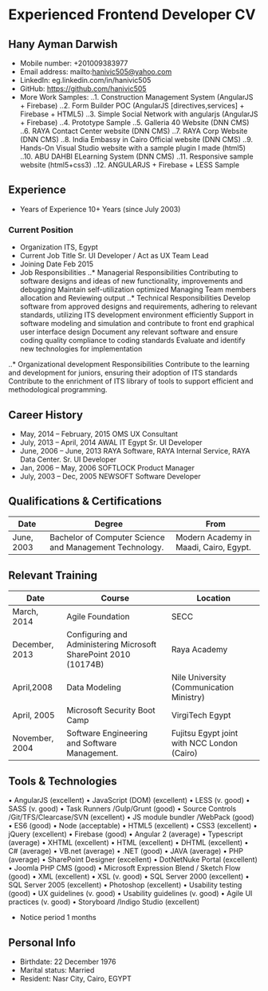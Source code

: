 # Experienced Frontend Developer CV
## Hany Ayman Darwish 
* Mobile number: +201009383977 
* Email address: mailto:hanivic505@yahoo.com
* LinkedIn: eg.linkedin.com/in/hanivic505 
* GitHub: https://github.com/hanivic505 
* More Work Samples: 
..1. Construction Management System (AngularJS + Firebase)
..2. Form Builder POC (AngularJS [directives,services] + Firebase + HTML5)
..3. Simple Social Network with angularjs (AngularJS + Firebase)
..4. Prototype Sample
..5. Galleria 40 Website (DNN CMS)
..6. RAYA Contact Center website (DNN CMS)
..7. RAYA Corp Website (DNN CMS)
..8. India Embassy in Cairo Official website (DNN CMS) 
..9. Hands-On Visual Studio website with a sample plugin I made (html5) 
..10. ABU DAHBI ELearning System (DNN CMS) 
..11. Responsive sample website (html5+css3) 
..12. ANGULARJS + Firebase + LESS Sample

## Experience
* Years of Experience 	10+ Years (since July 2003)
### Current Position
* Organization 	ITS, Egypt
* Current Job Title 	Sr. UI Developer / Act as UX Team Lead
* Joining Date	Feb 2015
* Job Responsibilities
..* Managerial Responsibilities
Contributing to software designs and ideas of new functionality, improvements and debugging
Maintain self-utilization optimized
Managing Team members allocation and Reviewing output
..* Technical Responsibilities
Develop software from approved designs and requirements, adhering to relevant standards, utilizing ITS development environment efficiently
Support in software modeling and simulation and contribute to front end graphical user interface design
Document any relevant software and ensure coding quality compliance to coding standards
Evaluate and identify new technologies for implementation
 
..* Organizational development Responsibilities
Contribute to the learning and development for juniors, ensuring their adoption of ITS standards
Contribute to the enrichment of ITS library of tools to support efficient and methodological programming.

## Career History
* May, 2014 – February, 2015	OMS	UX Consultant
* July, 2013 – April, 2014	AWAL IT Egypt	Sr. UI Developer
* June, 2006 – June, 2013	RAYA Software, RAYA Internal Service, RAYA Data Center.	Sr. UI Developer
* Jan, 2006 – May, 2006	SOFTLOCK	Product Manager
* July, 2003 – Dec, 2005	NEWSOFT	Software Developer
## Qualifications & Certifications 	
Date 	|Degree 	|From
---|---|---
	June, 2003 	|Bachelor of Computer Science and Management Technology. 	|Modern Academy in Maadi, Cairo, Egypt. 
## Relevant Training 
Date 	|Course 	|Location 
---|---|---
March, 2014	|Agile Foundation 	|SECC
December, 2013 	|Configuring and Administering Microsoft SharePoint 2010 (10174B) 	|Raya Academy 
April,2008 		|Data Modeling 	|Nile University (Communication Ministry) 
April, 2005 	|Microsoft Security Boot Camp 	|VirgiTech Egypt 
November, 2004 	|Software Engineering and Software Management. 	|Fujitsu Egypt joint with NCC London (Cairo)|
## Tools & Technologies 	
• AngularJS (excellent)
• JavaScript (DOM) (excellent) 
• LESS (v. good)
• SASS (v. good)
• Task Runners /Gulp/Grunt (good)
• Source Controls /Git/TFS/Clearcase/SVN (excellent)
• JS module bundler /WebPack (good) 
• ES6 (good)
• Node (acceptable)
• HTML5 (excellent) 
• CSS3 (excellent) 
• jQuery (excellent) 
• Firebase (good)
• Angular 2 (average)
• Typescript (average)
• XHTML (excellent) 
• HTML (excellent) 
• DHTML (excellent) 
• C# (average) 
• VB.net (average) 
• .NET (good) 
• JAVA (average)
• PHP (average)
• SharePoint Designer (excellent) 
• DotNetNuke Portal (excellent) 
• Joomla PHP CMS (good)
• Microsoft Expression Blend / Sketch Flow (good) 
• XML (excellent) 
• XSL (v. good) 
• SQL Server 2000 (excellent) 
• SQL Server 2005 (excellent) 
• Photoshop (excellent) 
• Usability testing (good) 
• UX guidelines (v. good) 
• Usability guidelines (v. good) 
• Agile UI practices (v. good) 
• Storyboard /Indigo Studio (excellent) 
* Notice period 	1 months 
## Personal Info	
* Birthdate: 22 December 1976
* Marital status: Married
* Resident: Nasr City, Cairo, EGYPT


